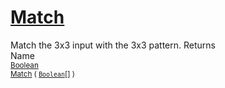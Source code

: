 # [Match](./PatternMatching3x3-100664167.md)

Match the 3x3 input with the 3x3 pattern.
Returns<img width=500/>Name
<br>
<sub>[Boolean](https://docs.microsoft.com/en-us/dotnet/api/System.Boolean)</sub><img width=500/><sub>[Match](./PatternMatching3x3-100664167.md) ( [`Boolean`](https://docs.microsoft.com/en-us/dotnet/api/System.Boolean)[] )</sub><br>


